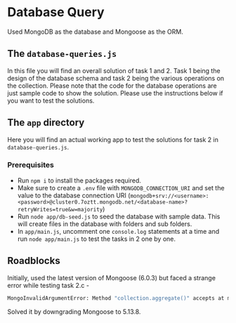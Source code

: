 # Database Query

Used MongoDB as the database and Mongoose as the ORM.

## The `database-queries.js`

In this file you will find an overall solution of task 1 and 2. Task 1 being the design of the database schema and task 2 being the various operations on the collection. Please note that the code for the database operations are just sample code to show the solution. Please use the instructions below if you want to test the solutions.

## The `app` directory

Here you will find an actual working app to test the solutions for task 2 in `database-queries.js`.

### Prerequisites

- Run `npm i` to install the packages required.
- Make sure to create a `.env` file with `MONGODB_CONNECTION_URI` and set the value to the database connection URI (`mongodb+srv://<username>:<password>@cluster0.7oztt.mongodb.net/<database-name>?retryWrites=true&w=majority`)
- Run `node app/db-seed.js` to seed the database with sample data. This will create files in the database with folders and sub folders.
- In `app/main.js`, uncomment one `console.log` statements at a time and run `node app/main.js` to test the tasks in 2 one by one.

## Roadblocks

Initially, used the latest version of Mongoose (6.0.3) but faced a strange error while testing task 2.c -

```bash
MongoInvalidArgumentError: Method "collection.aggregate()" accepts at most two arguments
```

Solved it by downgrading Mongoose to 5.13.8.
